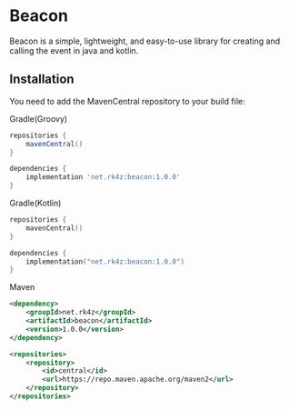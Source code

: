 # Beacon

Beacon is a simple, lightweight, and easy-to-use library for creating and calling the event in java and kotlin.

## Installation
You need to add the MavenCentral repository to your build file:

Gradle(Groovy)
```gradle
repositories {
    mavenCentral()
}

dependencies {
    implementation 'net.rk4z:beacon:1.0.0'
}
```

Gradle(Kotlin)
```kotlin
repositories {
    mavenCentral()
}

dependencies {
    implementation("net.rk4z:beacon:1.0.0")
}
```

Maven
```xml
<dependency>
    <groupId>net.rk4z</groupId>
    <artifactId>beacon</artifactId>
    <version>1.0.0</version>
</dependency>

<repositories>
    <repository>
        <id>central</id>
        <url>https://repo.maven.apache.org/maven2</url>
    </repository>
</repositories>